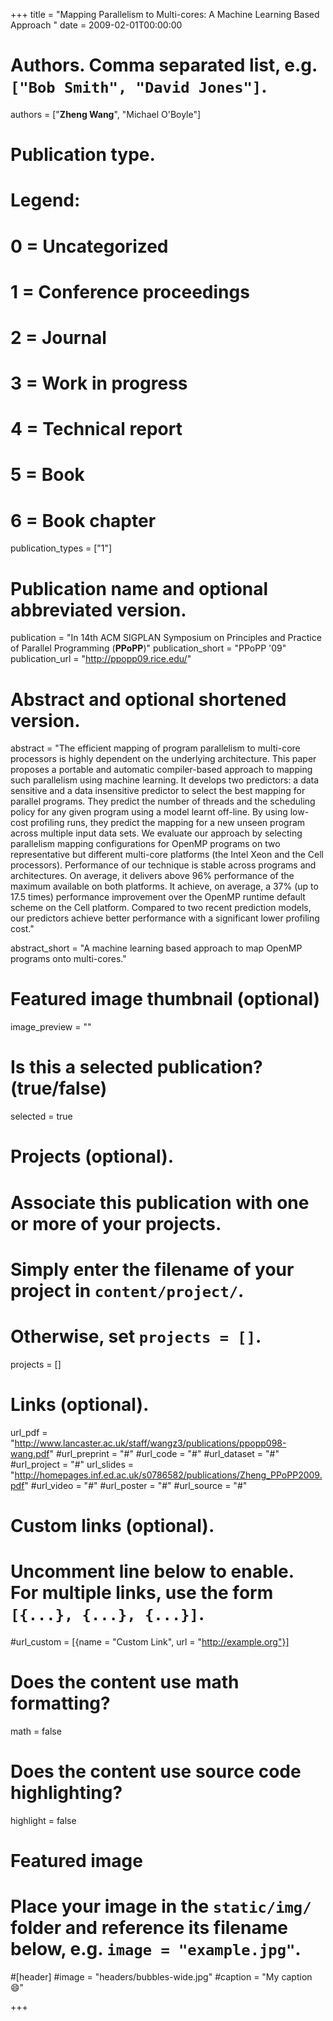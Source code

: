 +++
title = "Mapping Parallelism to Multi-cores: A Machine Learning Based Approach "
date = 2009-02-01T00:00:00

# Authors. Comma separated list, e.g. `["Bob Smith", "David Jones"]`.
authors = ["**Zheng Wang**", "Michael O'Boyle"]

# Publication type.
# Legend:
# 0 = Uncategorized
# 1 = Conference proceedings
# 2 = Journal
# 3 = Work in progress
# 4 = Technical report
# 5 = Book
# 6 = Book chapter
publication_types = ["1"]

# Publication name and optional abbreviated version.
publication = "In 14th ACM SIGPLAN Symposium on Principles and Practice of Parallel Programming (**PPoPP**)"
publication_short = "PPoPP '09"
publication_url = "http://ppopp09.rice.edu/"

# Abstract and optional shortened version.
abstract = "The efficient mapping of program parallelism to multi-core processors is highly dependent on the underlying architecture. This paper proposes a portable and automatic compiler-based approach to mapping such parallelism using machine learning. It develops two predictors: a data sensitive and a data insensitive predictor to select the best mapping for parallel programs. They predict the number of threads and the scheduling policy for any given program using a model learnt off-line. By using low-cost profiling runs, they predict the mapping for a new unseen program across multiple input  data sets. We evaluate our approach by selecting parallelism mapping configurations for OpenMP programs on two representative but different multi-core platforms (the Intel Xeon and the Cell processors). Performance of our technique is stable across programs and architectures. On average, it delivers above 96% performance of the maximum available on both platforms. It achieve, on average, a 37% (up to 17.5 times) performance improvement over the OpenMP runtime default scheme on the Cell platform. Compared to two recent prediction models, our predictors achieve better performance with a significant lower profiling cost."


abstract_short = "A machine learning based approach to map OpenMP programs onto multi-cores."

# Featured image thumbnail (optional)
image_preview = ""

# Is this a selected publication? (true/false)
selected = true 

# Projects (optional).
#   Associate this publication with one or more of your projects.
#   Simply enter the filename of your project in `content/project/`.
#   Otherwise, set `projects = []`.
projects = []

# Links (optional).
url_pdf = "http://www.lancaster.ac.uk/staff/wangz3/publications/ppopp098-wang.pdf"
#url_preprint = "#"
#url_code = "#"
#url_dataset = "#"
#url_project = "#"
url_slides = "http://homepages.inf.ed.ac.uk/s0786582/publications/Zheng_PPoPP2009.pdf"
#url_video = "#"
#url_poster = "#"
#url_source = "#"

# Custom links (optional).
#   Uncomment line below to enable. For multiple links, use the form `[{...}, {...}, {...}]`.
#url_custom = [{name = "Custom Link", url = "http://example.org"}]

# Does the content use math formatting?
math = false

# Does the content use source code highlighting?
highlight = false

# Featured image
# Place your image in the `static/img/` folder and reference its filename below, e.g. `image = "example.jpg"`.
#[header]
#image = "headers/bubbles-wide.jpg"
#caption = "My caption :smile:"

+++

